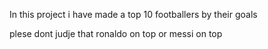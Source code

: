 In this project i have made a top 10 footballers by their goals 






plese dont judje that ronaldo on top or messi on top 
